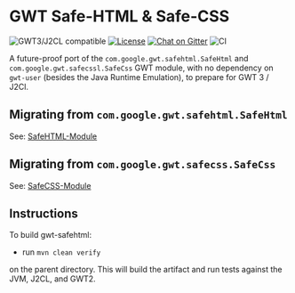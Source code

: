 # GWT Safe-HTML & Safe-CSS

![GWT3/J2CL compatible](https://img.shields.io/badge/GWT3/J2CL-compatible-brightgreen.svg)  [![License](https://img.shields.io/:license-apache-blue.svg)](http://www.apache.org/licenses/LICENSE-2.0.html) [![Chat on Gitter](https://badges.gitter.im/hal/elemento.svg)](https://gitter.im/gwtproject/gwt-modules) ![CI](https://github.com/gwtproject/gwt-safehtml/workflows/CI/badge.svg)

A future-proof port of the `com.google.gwt.safehtml.SafeHtml` and `com.google.gwt.safecssl.SafeCss` GWT module, with no dependency on `gwt-user` (besides the Java Runtime Emulation), to prepare for GWT 3 / J2Cl.

##  Migrating from `com.google.gwt.safehtml.SafeHtml`

See: [SafeHTML-Module](https://github.com/FrankHossfeld/gwt-safehtml/tree/master/gwt-safecss)

##  Migrating from `com.google.gwt.safecss.SafeCss`

See: [SafeCSS-Module](https://github.com/FrankHossfeld/gwt-safehtml/tree/master/gwt-safehtml)

## Instructions

To build gwt-safehtml:

* run `mvn clean verify`

on the parent directory. This will build the artifact and run tests against the JVM, J2CL, and GWT2.

